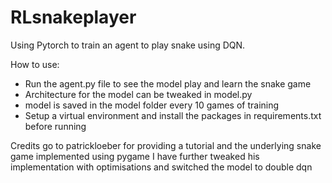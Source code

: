 # RLsnakeplayer
 Using Pytorch to train an agent to play snake using DQN.

How to use:
- Run the agent.py file to see the model play and learn the snake game
- Architecture for the model can be tweaked in model.py
- model is saved in the model folder every 10 games of training
- Setup a virtual environment and install the packages in requirements.txt before running

Credits go to patrickloeber for providing a tutorial and the underlying snake game implemented using pygame
I have further tweaked his implementation with optimisations and switched the model to double dqn

